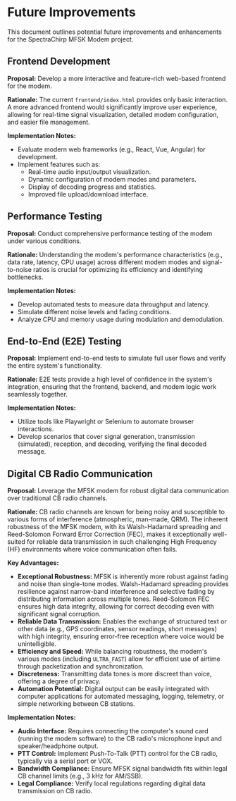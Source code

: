 # Future Improvements

This document outlines potential future improvements and enhancements for the SpectraChirp MFSK Modem project.



## Frontend Development

**Proposal:** Develop a more interactive and feature-rich web-based frontend for the modem.

**Rationale:** The current `frontend/index.html` provides only basic interaction. A more advanced frontend would significantly improve user experience, allowing for real-time signal visualization, detailed modem configuration, and easier file management.

**Implementation Notes:**
*   Evaluate modern web frameworks (e.g., React, Vue, Angular) for development.
*   Implement features such as:
    *   Real-time audio input/output visualization.
    *   Dynamic configuration of modem modes and parameters.
    *   Display of decoding progress and statistics.
    *   Improved file upload/download interface.

## Performance Testing

**Proposal:** Conduct comprehensive performance testing of the modem under various conditions.

**Rationale:** Understanding the modem's performance characteristics (e.g., data rate, latency, CPU usage) across different modem modes and signal-to-noise ratios is crucial for optimizing its efficiency and identifying bottlenecks.

**Implementation Notes:**
*   Develop automated tests to measure data throughput and latency.
*   Simulate different noise levels and fading conditions.
*   Analyze CPU and memory usage during modulation and demodulation.

## End-to-End (E2E) Testing

**Proposal:** Implement end-to-end tests to simulate full user flows and verify the entire system's functionality.

**Rationale:** E2E tests provide a high level of confidence in the system's integration, ensuring that the frontend, backend, and modem logic work seamlessly together.

**Implementation Notes:**
*   Utilize tools like Playwright or Selenium to automate browser interactions.
*   Develop scenarios that cover signal generation, transmission (simulated), reception, and decoding, verifying the final decoded message.

## Digital CB Radio Communication

**Proposal:** Leverage the MFSK modem for robust digital data communication over traditional CB radio channels.

**Rationale:** CB radio channels are known for being noisy and susceptible to various forms of interference (atmospheric, man-made, QRM). The inherent robustness of the MFSK modem, with its Walsh-Hadamard spreading and Reed-Solomon Forward Error Correction (FEC), makes it exceptionally well-suited for reliable data transmission in such challenging High Frequency (HF) environments where voice communication often fails.

**Key Advantages:**
*   **Exceptional Robustness:** MFSK is inherently more robust against fading and noise than single-tone modes. Walsh-Hadamard spreading provides resilience against narrow-band interference and selective fading by distributing information across multiple tones. Reed-Solomon FEC ensures high data integrity, allowing for correct decoding even with significant signal corruption.
*   **Reliable Data Transmission:** Enables the exchange of structured text or other data (e.g., GPS coordinates, sensor readings, short messages) with high integrity, ensuring error-free reception where voice would be unintelligible.
*   **Efficiency and Speed:** While balancing robustness, the modem's various modes (including `ULTRA_FAST`) allow for efficient use of airtime through packetization and synchronization.
*   **Discreteness:** Transmitting data tones is more discreet than voice, offering a degree of privacy.
*   **Automation Potential:** Digital output can be easily integrated with computer applications for automated messaging, logging, telemetry, or simple networking between CB stations.

**Implementation Notes:**
*   **Audio Interface:** Requires connecting the computer's sound card (running the modem software) to the CB radio's microphone input and speaker/headphone output.
*   **PTT Control:** Implement Push-To-Talk (PTT) control for the CB radio, typically via a serial port or VOX.
*   **Bandwidth Compliance:** Ensure MFSK signal bandwidth fits within legal CB channel limits (e.g., 3 kHz for AM/SSB).
*   **Legal Compliance:** Verify local regulations regarding digital data transmission on CB radio.
